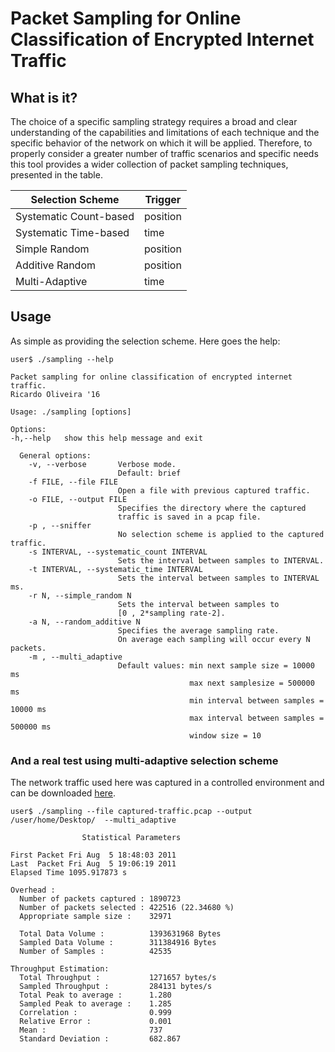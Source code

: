 Packet Sampling for Online Classification of Encrypted Internet Traffic
=======

What is it?
-----------

The choice of a specific sampling strategy requires a broad and clear understanding of the capabilities and limitations of each technique and the specific behavior of the network on which it will be applied. Therefore, to properly consider a greater number of traffic scenarios and specific needs this tool provides a wider collection of packet sampling techniques, presented in the table.

| Selection Scheme         | Trigger  |
| ------------------------ | -------- |
| Systematic Count-based   | position |
| Systematic Time-based    | time     |
| Simple Random            | position |
| Additive Random          | position |
| Multi-Adaptive           | time     |

Usage
-----------

As simple as providing the selection scheme. Here goes the help:

```
user$ ./sampling --help

Packet sampling for online classification of encrypted internet traffic.
Ricardo Oliveira '16

Usage: ./sampling [options]

Options:
-h,--help   show this help message and exit

  General options:
    -v, --verbose       Verbose mode.
                        Default: brief
    -f FILE, --file FILE
                        Open a file with previous captured traffic.
    -o FILE, --output FILE
                        Specifies the directory where the captured
                        traffic is saved in a pcap file.
    -p , --sniffer
                        No selection scheme is applied to the captured traffic.
    -s INTERVAL, --systematic_count INTERVAL
                        Sets the interval between samples to INTERVAL.
    -t INTERVAL, --systematic_time INTERVAL
                        Sets the interval between samples to INTERVAL ms.
    -r N, --simple_random N
                        Sets the interval between samples to
                        [0 , 2*sampling rate-2].
    -a N, --random_additive N
                        Specifies the average sampling rate.
                        On average each sampling will occur every N packets.
    -m , --multi_adaptive
                        Default values: min next sample size = 10000 ms
                                        max next samplesize = 500000 ms
                                        min interval between samples = 10000 ms
                                        max interval between samples = 500000 ms
                                        window size = 10
```

### And a real test using multi-adaptive selection scheme
The network traffic used here was captured in a controlled environment and can be downloaded [here](http://download_trace_usado_nos_teste.com).

```
user$ ./sampling --file captured-traffic.pcap --output /user/home/Desktop/  --multi_adaptive

                Statistical Parameters

First Packet Fri Aug  5 18:48:03 2011
Last  Packet Fri Aug  5 19:06:19 2011
Elapsed Time 1095.917873 s

Overhead :
  Number of packets captured : 1890723
  Number of packets selected : 422516 (22.34680 %)
  Appropriate sample size :    32971

  Total Data Volume :          1393631968 Bytes
  Sampled Data Volume :        311384916 Bytes
  Number of Samples :          42535

Throughput Estimation:
  Total Throughput :           1271657 bytes/s
  Sampled Throughput :         284131 bytes/s
  Total Peak to average :      1.280
  Sampled Peak to average :    1.285
  Correlation :                0.999
  Relative Error :             0.001
  Mean :                       737
  Standard Deviation :         682.867

```


<!--- 
TODO
-----------
--> 
